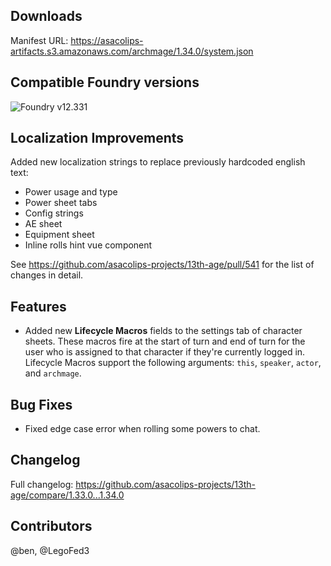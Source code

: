 ## Downloads

Manifest URL: https://asacolips-artifacts.s3.amazonaws.com/archmage/1.34.0/system.json

## Compatible Foundry versions

![Foundry v12.331](https://img.shields.io/badge/Foundry-v12.331-green)

## Localization Improvements
Added new localization strings to replace previously hardcoded english text:
- Power usage and type
- Power sheet tabs
- Config strings
- AE sheet
- Equipment sheet
- Inline rolls hint vue component

See https://github.com/asacolips-projects/13th-age/pull/541 for the list of changes in detail.

## Features
- Added new **Lifecycle Macros** fields to the settings tab of character sheets. These macros
  fire at the start of turn and end of turn for the user who is assigned to that character if
  they're currently logged in. Lifecycle Macros support the following arguments: `this`,
  `speaker`, `actor`, and `archmage`.

## Bug Fixes
- Fixed edge case error when rolling some powers to chat.

## Changelog

Full changelog: https://github.com/asacolips-projects/13th-age/compare/1.33.0...1.34.0

## Contributors

@ben, @LegoFed3
